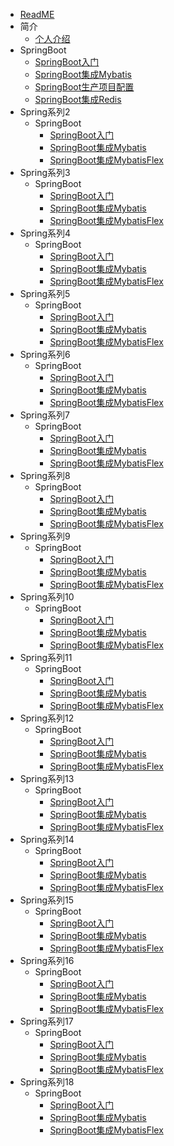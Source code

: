 * [ReadME](README.md)
* 简介
    * [个人介绍](md/myinfo.md)
* SpringBoot
    * [SpringBoot入门](md/spring/springboot/01.md)
    * [SpringBoot集成Mybatis](md/spring/springboot/02.md)
    * [SpringBoot生产项目配置](md/spring/springboot/03.md)
    * [SpringBoot集成Redis](md/spring/springboot/04.md)
* Spring系列2
  * SpringBoot
    * [SpringBoot入门](md/spring/springboot/01.md)
    * [SpringBoot集成Mybatis](md/spring/springboot/02.md)
    * [SpringBoot集成MybatisFlex](md/spring/springboot/03.md)
* Spring系列3
  * SpringBoot
    * [SpringBoot入门](md/spring/springboot/01.md)
    * [SpringBoot集成Mybatis](md/spring/springboot/02.md)
    * [SpringBoot集成MybatisFlex](md/spring/springboot/03.md)
* Spring系列4
  * SpringBoot
    * [SpringBoot入门](md/spring/springboot/01.md)
    * [SpringBoot集成Mybatis](md/spring/springboot/02.md)
    * [SpringBoot集成MybatisFlex](md/spring/springboot/03.md)
* Spring系列5
  * SpringBoot
    * [SpringBoot入门](md/spring/springboot/01.md)
    * [SpringBoot集成Mybatis](md/spring/springboot/02.md)
    * [SpringBoot集成MybatisFlex](md/spring/springboot/03.md)
* Spring系列6
  * SpringBoot
    * [SpringBoot入门](md/spring/springboot/01.md)
    * [SpringBoot集成Mybatis](md/spring/springboot/02.md)
    * [SpringBoot集成MybatisFlex](md/spring/springboot/03.md)
* Spring系列7
  * SpringBoot
    * [SpringBoot入门](md/spring/springboot/01.md)
    * [SpringBoot集成Mybatis](md/spring/springboot/02.md)
    * [SpringBoot集成MybatisFlex](md/spring/springboot/03.md)
* Spring系列8
  * SpringBoot
    * [SpringBoot入门](md/spring/springboot/01.md)
    * [SpringBoot集成Mybatis](md/spring/springboot/02.md)
    * [SpringBoot集成MybatisFlex](md/spring/springboot/03.md)
* Spring系列9
  * SpringBoot
    * [SpringBoot入门](md/spring/springboot/01.md)
    * [SpringBoot集成Mybatis](md/spring/springboot/02.md)
    * [SpringBoot集成MybatisFlex](md/spring/springboot/03.md)
* Spring系列10
  * SpringBoot
    * [SpringBoot入门](md/spring/springboot/01.md)
    * [SpringBoot集成Mybatis](md/spring/springboot/02.md)
    * [SpringBoot集成MybatisFlex](md/spring/springboot/03.md)
* Spring系列11
  * SpringBoot
    * [SpringBoot入门](md/spring/springboot/01.md)
    * [SpringBoot集成Mybatis](md/spring/springboot/02.md)
    * [SpringBoot集成MybatisFlex](md/spring/springboot/03.md)
* Spring系列12
  * SpringBoot
    * [SpringBoot入门](md/spring/springboot/01.md)
    * [SpringBoot集成Mybatis](md/spring/springboot/02.md)
    * [SpringBoot集成MybatisFlex](md/spring/springboot/03.md)
* Spring系列13
  * SpringBoot
    * [SpringBoot入门](md/spring/springboot/01.md)
    * [SpringBoot集成Mybatis](md/spring/springboot/02.md)
    * [SpringBoot集成MybatisFlex](md/spring/springboot/03.md)
* Spring系列14
  * SpringBoot
    * [SpringBoot入门](md/spring/springboot/01.md)
    * [SpringBoot集成Mybatis](md/spring/springboot/02.md)
    * [SpringBoot集成MybatisFlex](md/spring/springboot/03.md)
* Spring系列15
  * SpringBoot
    * [SpringBoot入门](md/spring/springboot/01.md)
    * [SpringBoot集成Mybatis](md/spring/springboot/02.md)
    * [SpringBoot集成MybatisFlex](md/spring/springboot/03.md)
* Spring系列16
  * SpringBoot
    * [SpringBoot入门](md/spring/springboot/01.md)
    * [SpringBoot集成Mybatis](md/spring/springboot/02.md)
    * [SpringBoot集成MybatisFlex](md/spring/springboot/03.md)
* Spring系列17
  * SpringBoot
    * [SpringBoot入门](md/spring/springboot/01.md)
    * [SpringBoot集成Mybatis](md/spring/springboot/02.md)
    * [SpringBoot集成MybatisFlex](md/spring/springboot/03.md)
* Spring系列18
  * SpringBoot
    * [SpringBoot入门](md/spring/springboot/01.md)
    * [SpringBoot集成Mybatis](md/spring/springboot/02.md)
    * [SpringBoot集成MybatisFlex](md/spring/springboot/03.md)